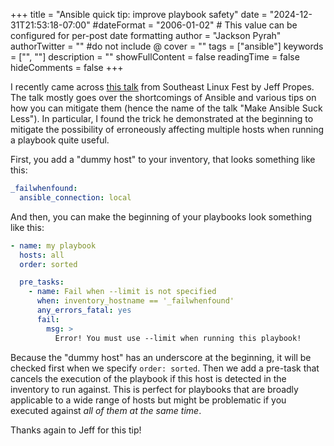+++
title = "Ansible quick tip: improve playbook safety"
date = "2024-12-31T21:53:18-07:00"
#dateFormat = "2006-01-02" # This value can be configured for per-post date formatting
author = "Jackson Pyrah"
authorTwitter = "" #do not include @
cover = ""
tags = ["ansible"]
keywords = ["", ""]
description = ""
showFullContent = false
readingTime = false
hideComments = false
+++

I recently came across [this talk](https://www.youtube.com/watch?v=GngVF-l6TQ4&t=880s) from Southeast Linux Fest by Jeff Propes. The talk mostly
goes over the shortcomings of Ansible and various tips on how you can mitigate them (hence the name of the talk "Make Ansible Suck Less"). In particular,
I found the trick he demonstrated at the beginning to mitigate the possibility of erroneously affecting multiple hosts when running a playbook quite useful.

First, you add a "dummy host" to your inventory, that looks something like this:

```yaml
_failwhenfound:
  ansible_connection: local
```

And then, you can make the beginning of your playbooks look something like this:

```yaml
- name: my playbook
  hosts: all
  order: sorted

  pre_tasks:
    - name: Fail when --limit is not specified
      when: inventory_hostname == '_failwhenfound'
      any_errors_fatal: yes
      fail:
        msg: >
          Error! You must use --limit when running this playbook!
```

Because the "dummy host" has an underscore at the beginning, it will be checked first when we specify `order: sorted`. Then we add a pre-task that cancels the
execution of the playbook if this host is detected in the inventory to run against. This is perfect for playbooks that are broadly applicable to a wide range of
hosts but might be problematic if you executed against *all of them at the same time*.

Thanks again to Jeff for this tip!
